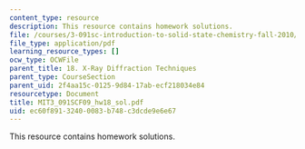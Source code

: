 ```yaml
---
content_type: resource
description: This resource contains homework solutions.
file: /courses/3-091sc-introduction-to-solid-state-chemistry-fall-2010/ec60f89132400083b748c3dcde9e6e67_MIT3_091SCF09_hw18_sol.pdf
file_type: application/pdf
learning_resource_types: []
ocw_type: OCWFile
parent_title: 18. X-Ray Diffraction Techniques
parent_type: CourseSection
parent_uid: 2f4aa15c-0125-9d84-17ab-ecf218034e84
resourcetype: Document
title: MIT3_091SCF09_hw18_sol.pdf
uid: ec60f891-3240-0083-b748-c3dcde9e6e67
---
```

This resource contains homework solutions.

